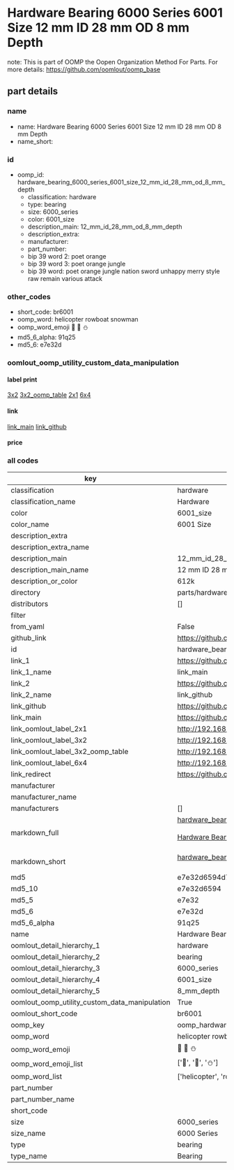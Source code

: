 # Hardware Bearing 6000 Series 6001 Size 12 mm ID 28 mm OD 8 mm Depth  

note: This is part of OOMP the Oopen Organization Method For Parts. For more details: https://github.com/oomlout/oomp_base

##  part details
  







### name
* name: Hardware Bearing 6000 Series 6001 Size 12 mm ID 28 mm OD 8 mm Depth
* name_short: 
### id
* oomp_id: hardware_bearing_6000_series_6001_size_12_mm_id_28_mm_od_8_mm_depth
  * classification: hardware
  * type: bearing
  * size: 6000_series
  * color: 6001_size
  * description_main: 12_mm_id_28_mm_od_8_mm_depth
  * description_extra: 
  * manufacturer: 
  * part_number: 
  * bip 39 word 2: poet orange
  * bip 39 word 3: poet orange jungle
  * bip 39 word: poet orange jungle nation sword unhappy merry style raw remain various attack

### other_codes
* short_code: br6001
* oomp_word: helicopter rowboat snowman
* oomp_word_emoji :helicopter: :rowboat: :snowman:
* md5_6_alpha: 91q25
* md5_6: e7e32d






### oomlout_oomp_utility_custom_data_manipulation
#### label print
[3x2](http://192.168.1.245:1112/?label=oomp%2091q25)
[3x2_oomp_table](http://192.168.1.108:1112/?label=oomp%2091q25)
[2x1](http://192.168.1.242:1112/?label=oomp%2091q25)
[6x4](http://192.168.1.55:1112/?label=oomp%2091q25)    

#### link

[link_main](https://github.com/oomlout/oomlout_oomp_version_1_messy/tree/main/parts/hardware_bearing_6000_series_6001_size_12_mm_id_28_mm_od_8_mm_depth) [link_github](https://github.com/oomlout/oomlout_oomp_version_1_messy/tree/main/parts/hardware_bearing_6000_series_6001_size_12_mm_id_28_mm_od_8_mm_depth)                             

#### price







### all codes 
| key | value |  
| --- | --- |  
| classification | hardware |  
| classification_name | Hardware |  
| color | 6001_size |  
| color_name | 6001 Size |  
| description_extra |  |  
| description_extra_name |  |  
| description_main | 12_mm_id_28_mm_od_8_mm_depth |  
| description_main_name | 12 mm ID 28 mm OD 8 mm Depth |  
| description_or_color | 612k |  
| directory | parts/hardware_bearing_6000_series_6001_size_12_mm_id_28_mm_od_8_mm_depth |  
| distributors | [] |  
| filter |  |  
| from_yaml | False |  
| github_link | https://github.com/oomlout/oomlout_oomp_part_src/tree/main/parts/hardware_bearing_6000_series_6001_size_12_mm_id_28_mm_od_8_mm_depth |  
| id | hardware_bearing_6000_series_6001_size_12_mm_id_28_mm_od_8_mm_depth |  
| link_1 | https://github.com/oomlout/oomlout_oomp_version_1_messy/tree/main/parts/hardware_bearing_6000_series_6001_size_12_mm_id_28_mm_od_8_mm_depth |  
| link_1_name | link_main |  
| link_2 | https://github.com/oomlout/oomlout_oomp_version_1_messy/tree/main/parts/hardware_bearing_6000_series_6001_size_12_mm_id_28_mm_od_8_mm_depth |  
| link_2_name | link_github |  
| link_github | https://github.com/oomlout/oomlout_oomp_version_1_messy/tree/main/parts/hardware_bearing_6000_series_6001_size_12_mm_id_28_mm_od_8_mm_depth |  
| link_main | https://github.com/oomlout/oomlout_oomp_version_1_messy/tree/main/parts/hardware_bearing_6000_series_6001_size_12_mm_id_28_mm_od_8_mm_depth |  
| link_oomlout_label_2x1 | http://192.168.1.242:1112/?label=oomp%2091q25 |  
| link_oomlout_label_3x2 | http://192.168.1.245:1112/?label=oomp%2091q25 |  
| link_oomlout_label_3x2_oomp_table | http://192.168.1.108:1112/?label=oomp%2091q25 |  
| link_oomlout_label_6x4 | http://192.168.1.55:1112/?label=oomp%2091q25 |  
| link_redirect | https://github.com/oomlout/oomlout_oomp_version_1_messy/tree/main/parts/hardware_bearing_6000_series_6001_size_12_mm_id_28_mm_od_8_mm_depth |  
| manufacturer |  |  
| manufacturer_name |  |  
| manufacturers | [] |  
| markdown_full | [hardware_bearing_6000_series_6001_size_12_mm_id_28_mm_od_8_mm_depth](none)<br>[](none)<br>[Hardware Bearing 6000 Series 6001 Size 12 Mm Id 28 Mm Od 8 Mm Depth](none)<br><br> |  
| markdown_short | [hardware_bearing_6000_series_6001_size_12_mm_id_28_mm_od_8_mm_depth](none)<br><br> |  
| md5 | e7e32d6594d7d177b56e2934f226f539 |  
| md5_10 | e7e32d6594 |  
| md5_5 | e7e32 |  
| md5_6 | e7e32d |  
| md5_6_alpha | 91q25 |  
| name | Hardware Bearing 6000 Series 6001 Size 12 mm ID 28 mm OD 8 mm Depth |  
| oomlout_detail_hierarchy_1 | hardware |  
| oomlout_detail_hierarchy_2 | bearing |  
| oomlout_detail_hierarchy_3 | 6000_series |  
| oomlout_detail_hierarchy_4 | 6001_size |  
| oomlout_detail_hierarchy_5 | 8_mm_depth |  
| oomlout_oomp_utility_custom_data_manipulation | True |  
| oomlout_short_code | br6001 |  
| oomp_key | oomp_hardware_bearing_6000_series_6001_size_12_mm_id_28_mm_od_8_mm_depth |  
| oomp_word | helicopter rowboat snowman |  
| oomp_word_emoji | :helicopter: :rowboat: :snowman: |  
| oomp_word_emoji_list | [':helicopter:', ':rowboat:', ':snowman:'] |  
| oomp_word_list | ['helicopter', 'rowboat', 'snowman'] |  
| part_number |  |  
| part_number_name |  |  
| short_code |  |  
| size | 6000_series |  
| size_name | 6000 Series |  
| type | bearing |  
| type_name | Bearing |  
